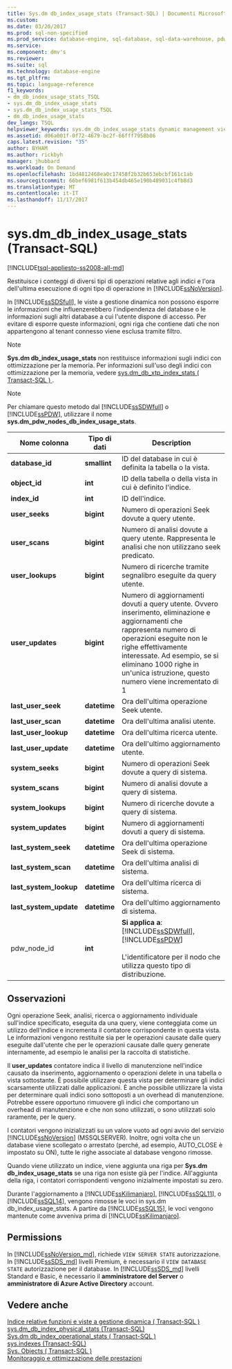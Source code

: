 ```yaml
---
title: Sys.dm db_index_usage_stats (Transact-SQL) | Documenti Microsoft
ms.custom: 
ms.date: 03/20/2017
ms.prod: sql-non-specified
ms.prod_service: database-engine, sql-database, sql-data-warehouse, pdw
ms.service: 
ms.component: dmv's
ms.reviewer: 
ms.suite: sql
ms.technology: database-engine
ms.tgt_pltfrm: 
ms.topic: language-reference
f1_keywords:
- dm_db_index_usage_stats_TSQL
- sys.dm_db_index_usage_stats
- sys.dm_db_index_usage_stats_TSQL
- dm_db_index_usage_stats
dev_langs: TSQL
helpviewer_keywords: sys.dm_db_index_usage_stats dynamic management view
ms.assetid: d06a001f-0f72-4679-bc2f-66fff7958b86
caps.latest.revision: "35"
author: BYHAM
ms.author: rickbyh
manager: jhubbard
ms.workload: On Demand
ms.openlocfilehash: 1bd4812468ea0c17458f2b32b653ebcbf161c1ab
ms.sourcegitcommit: 66bef6981f613b454db465e190b489031c4fb8d3
ms.translationtype: MT
ms.contentlocale: it-IT
ms.lasthandoff: 11/17/2017
---
```

# <a name="sysdmdbindexusagestats-transact-sql"></a>sys.dm_db_index_usage_stats (Transact-SQL)
[!INCLUDE[tsql-appliesto-ss2008-all-md](../../includes/tsql-appliesto-ss2008-all-md.md)]

  Restituisce i conteggi di diversi tipi di operazioni relative agli indici e l'ora dell'ultima esecuzione di ogni tipo di operazione in [!INCLUDE[ssNoVersion](../../includes/ssnoversion-md.md)].  
  
 In [!INCLUDE[ssSDSfull](../../includes/sssdsfull-md.md)], le viste a gestione dinamica non possono esporre le informazioni che influenzerebbero l'indipendenza del database o le informazioni sugli altri database a cui l'utente dispone di accesso. Per evitare di esporre queste informazioni, ogni riga che contiene dati che non appartengono al tenant connesso viene esclusa tramite filtro.  
  
> [!NOTE]  
>  **Sys.dm db_index_usage_stats** non restituisce informazioni sugli indici con ottimizzazione per la memoria. Per informazioni sull'uso degli indici con ottimizzazione per la memoria, vedere [sys.dm_db_xtp_index_stats &#40; Transact-SQL &#41; ](../../relational-databases/system-dynamic-management-views/sys-dm-db-xtp-index-stats-transact-sql.md).  
  
> [!NOTE]  
>  Per chiamare questo metodo dal [!INCLUDE[ssSDWfull](../../includes/sssdwfull-md.md)] o [!INCLUDE[ssPDW](../../includes/sspdw-md.md)], utilizzare il nome **sys.dm_pdw_nodes_db_index_usage_stats**.  
  
|Nome colonna|Tipo di dati|Description|  
|-----------------|---------------|-----------------|  
|**database_id**|**smallint**|ID del database in cui è definita la tabella o la vista.|  
|**object_id**|**int**|ID della tabella o della vista in cui è definito l'indice.|  
|**index_id**|**int**|ID dell'indice.|  
|**user_seeks**|**bigint**|Numero di operazioni Seek dovute a query utente.|  
|**user_scans**|**bigint**|Numero di analisi dovute a query utente. Rappresenta le analisi che non utilizzano seek predicato.|  
|**user_lookups**|**bigint**|Numero di ricerche tramite segnalibro eseguite da query utente.|  
|**user_updates**|**bigint**|Numero di aggiornamenti dovuti a query utente. Ovvero inserimento, eliminazione e aggiornamenti che rappresenta numero di operazioni eseguite non le righe effettivamente interessate. Ad esempio, se si eliminano 1000 righe in un'unica istruzione, questo numero viene incrementato di 1|  
|**last_user_seek**|**datetime**|Ora dell'ultima operazione Seek utente.|  
|**last_user_scan**|**datetime**|Ora dell'ultima analisi utente.|  
|**last_user_lookup**|**datetime**|Ora dell'ultima ricerca utente.|  
|**last_user_update**|**datetime**|Ora dell'ultimo aggiornamento utente.|  
|**system_seeks**|**bigint**|Numero di operazioni Seek dovute a query di sistema.|  
|**system_scans**|**bigint**|Numero di analisi dovute a query di sistema.|  
|**system_lookups**|**bigint**|Numero di ricerche dovute a query di sistema.|  
|**system_updates**|**bigint**|Numero di aggiornamenti dovuti a query di sistema.|  
|**last_system_seek**|**datetime**|Ora dell'ultima operazione Seek di sistema.|  
|**last_system_scan**|**datetime**|Ora dell'ultima analisi di sistema.|  
|**last_system_lookup**|**datetime**|Ora dell'ultima ricerca di sistema.|  
|**last_system_update**|**datetime**|Ora dell'ultimo aggiornamento di sistema.|  
|pdw_node_id|**int**|**Si applica a**: [!INCLUDE[ssSDWfull](../../includes/sssdwfull-md.md)],[!INCLUDE[ssPDW](../../includes/sspdw-md.md)]<br /><br /> L'identificatore per il nodo che utilizza questo tipo di distribuzione.|  
  
## <a name="remarks"></a>Osservazioni  
 Ogni operazione Seek, analisi, ricerca o aggiornamento individuale sull'indice specificato, eseguita da una query, viene conteggiata come un utilizzo dell'indice e incrementa il contatore corrispondente in questa vista. Le informazioni vengono restituite sia per le operazioni causate dalle query eseguite dall'utente che per le operazioni causate dalle query generate internamente, ad esempio le analisi per la raccolta di statistiche.  
  
 Il **user_updates** contatore indica il livello di manutenzione nell'indice causato da inserimento, aggiornamento o operazioni delete in una tabella o vista sottostante. È possibile utilizzare questa vista per determinare gli indici scarsamente utilizzati dalle applicazioni. È anche possibile utilizzare la vista per determinare quali indici sono sottoposti a un overhead di manutenzione. Potrebbe essere opportuno rimuovere gli indici che comportano un overhead di manutenzione e che non sono utilizzati, o sono utilizzati solo raramente, per le query.  
  
 I contatori vengono inizializzati su un valore vuoto ad ogni avvio del servizio [!INCLUDE[ssNoVersion](../../includes/ssnoversion-md.md)] (MSSQLSERVER). Inoltre, ogni volta che un database viene scollegato o arrestato (perché, ad esempio, AUTO_CLOSE è impostato su ON), tutte le righe associate al database vengono rimosse.  
  
 Quando viene utilizzato un indice, viene aggiunta una riga per **Sys.dm db_index_usage_stats** se una riga non esiste già per l'indice. All'aggiunta della riga, i contatori corrispondenti vengono inizialmente impostati su zero.  
  
 Durante l'aggiornamento a [!INCLUDE[ssKilimanjaro](../../includes/sskilimanjaro-md.md)], [!INCLUDE[ssSQL11](../../includes/sssql11-md.md)], o [!INCLUDE[ssSQL14](../../includes/sssql14-md.md)], vengono rimosse le voci in sys.dm db_index_usage_stats. A partire da [!INCLUDE[ssSQL15](../../includes/sssql15-md.md)], le voci vengono mantenute come avveniva prima di [!INCLUDE[ssKilimanjaro](../../includes/sskilimanjaro-md.md)].  
  
## <a name="permissions"></a>Permissions  
In [!INCLUDE[ssNoVersion_md](../../includes/ssnoversion-md.md)], richiede `VIEW SERVER STATE` autorizzazione.   
In [!INCLUDE[ssSDS_md](../../includes/sssds-md.md)] livelli Premium, è necessario il `VIEW DATABASE STATE` autorizzazione per il database. In [!INCLUDE[ssSDS_md](../../includes/sssds-md.md)] livelli Standard e Basic, è necessario il **amministratore del Server** o **amministratore di Azure Active Directory** account.  
  
## <a name="see-also"></a>Vedere anche  

 [Indice relative funzioni e viste a gestione dinamica &#40; Transact-SQL &#41;](../../relational-databases/system-dynamic-management-views/index-related-dynamic-management-views-and-functions-transact-sql.md)   
 [sys.dm_db_index_physical_stats &#40;Transact-SQL&#41;](../../relational-databases/system-dynamic-management-views/sys-dm-db-index-physical-stats-transact-sql.md)   
 [Sys.dm db_index_operational_stats &#40; Transact-SQL &#41;](../../relational-databases/system-dynamic-management-views/sys-dm-db-index-operational-stats-transact-sql.md)   
 [sys.indexes &#40;Transact-SQL&#41;](../../relational-databases/system-catalog-views/sys-indexes-transact-sql.md)   
 [Sys. Objects &#40; Transact-SQL &#41;](../../relational-databases/system-catalog-views/sys-objects-transact-sql.md)   
 [Monitoraggio e ottimizzazione delle prestazioni](../../relational-databases/performance/monitor-and-tune-for-performance.md)  
  
  


